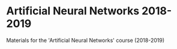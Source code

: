 # Artificial Neural Networks 2018-2019

Materials for the 'Artificial Neural Networks' course (2018-2019)
